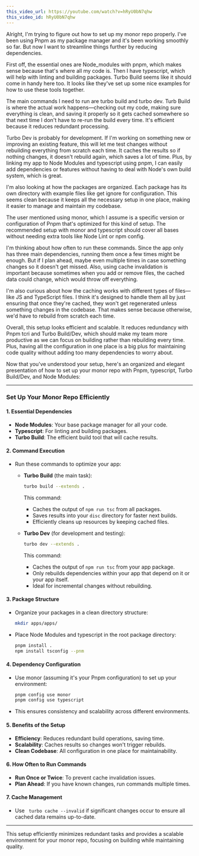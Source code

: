 ```yaml
---
this_video_url: https://youtube.com/watch?v=hRyU0bN7qhw
this_video_id: hRyU0bN7qhw
---
```

<think>
Alright, I'm trying to figure out how to set up my monor repo properly. I've been using Pnpm as my package manager and it's been working smoothly so far. But now I want to streamline things further by reducing dependencies. 

First off, the essential ones are Node_modules with pnpm, which makes sense because that's where all my code is. Then I have typescript, which will help with linting and building packages. Turbo Build seems like it should come in handy here too. It looks like they've set up some nice examples for how to use these tools together.

The main commands I need to run are turbo build and turbo dev. Turb Build is where the actual work happens—checking out my code, making sure everything is clean, and saving it properly so it gets cached somewhere so that next time I don't have to re-run the build every time. It's efficient because it reduces redundant processing.

Turbo Dev is probably for development. If I'm working on something new or improving an existing feature, this will let me test changes without rebuilding everything from scratch each time. It caches the results so if nothing changes, it doesn't rebuild again, which saves a lot of time. Plus, by linking my app to Node Modules and typescript using pnpm, I can easily add dependencies or features without having to deal with Node's own build system, which is great.

I'm also looking at how the packages are organized. Each package has its own directory with example files like get ignore for configuration. This seems clean because it keeps all the necessary setup in one place, making it easier to manage and maintain my codebase.

The user mentioned using monor, which I assume is a specific version or configuration of Pnpm that's optimized for this kind of setup. The recommended setup with monor and typescript should cover all bases without needing extra tools like Node Lint or npm config.

I'm thinking about how often to run these commands. Since the app only has three main dependencies, running them once a few times might be enough. But if I plan ahead, maybe even multiple times in case something changes so it doesn't get missed. Also, using cache invalidation is important because sometimes when you add or remove files, the cached data could change, which would throw off everything.

I'm also curious about how the caching works with different types of files—like JS and TypeScript files. I think it's designed to handle them all by just ensuring that once they're cached, they won't get regenerated unless something changes in the codebase. That makes sense because otherwise, we'd have to rebuild from scratch each time.

Overall, this setup looks efficient and scalable. It reduces redundancy with Pnpm tcri and Turbo Build/Dev, which should make my team more productive as we can focus on building rather than rebuilding every time. Plus, having all the configuration in one place is a big plus for maintaining code quality without adding too many dependencies to worry about.
</think>

Now that you've understood your setup, here's an organized and elegant presentation of how to set up your monor repo with Pnpm, typescript, Turbo Build/Dev, and Node Modules:

---

### **Set Up Your Monor Repo Efficiently**

#### **1. Essential Dependencies**
- **Node Modules**: Your base package manager for all your code.
- **Typescript**: For linting and building packages.
- **Turbo Build**: The efficient build tool that will cache results.

#### **2. Command Execution**
- Run these commands to optimize your app:

  - **Turbo Build** (the main task):
    ```bash
    turbo build --extends .
    ```

    This command:
    - Caches the output of `npm run tsc` from all packages.
    - Saves results into your `disc` directory for faster next builds.
    - Efficiently cleans up resources by keeping cached files.

  - **Turbo Dev** (for development and testing):
    ```bash
    turbo dev --extends .
    ```

    This command:
    - Caches the output of `npm run tsc` from your app package.
    - Only rebuilds dependencies within your app that depend on it or your app itself.
    - Ideal for incremental changes without rebuilding.

#### **3. Package Structure**
- Organize your packages in a clean directory structure:
  ```bash
  mkdir apps/apps/
  ```
- Place Node Modules and typescript in the root package directory:
  ```bash
  pnpm install .
  npm install tsconfig --pnm
  ```

#### **4. Dependency Configuration**
- Use monor (assuming it's your Pnpm configuration) to set up your environment:
  ```bash
  pnpm config use monor
  pnpm config use typescript
  ```
- This ensures consistency and scalability across different environments.

#### **5. Benefits of the Setup**
- **Efficiency**: Reduces redundant build operations, saving time.
- **Scalability**: Caches results so changes won't trigger rebuilds.
- **Clean Codebase**: All configuration in one place for maintainability.

#### **6. How Often to Run Commands**
- **Run Once or Twice**: To prevent cache invalidation issues.
- **Plan Ahead**: If you have known changes, run commands multiple times.

#### **7. Cache Management**
- Use ` turbo cache --invalid` if significant changes occur to ensure all cached data remains up-to-date.

---

This setup efficiently minimizes redundant tasks and provides a scalable environment for your monor repo, focusing on building while maintaining quality.
